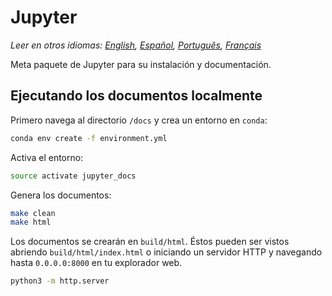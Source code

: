 # Jupyter

*Leer en otros idiomas: [English](README.md), [Español](README.es-ES.md), [Português](README.pt-BR.md), [Français](README.fr-FR.md)*

Meta paquete de Jupyter para su instalación y documentación.

## Ejecutando los documentos localmente
Primero navega al directorio `/docs` y crea un entorno en `conda`:

```bash
conda env create -f environment.yml  
```  

Activa el entorno:

```bash
source activate jupyter_docs  
```

Genera los documentos:

```bash
make clean  
make html
```

Los documentos se crearán en `build/html`. Éstos pueden ser vistos abriendo `build/html/index.html` o iniciando un servidor HTTP y navegando hasta `0.0.0.0:8000` en tu explorador web.

```bash
python3 -m http.server
```
